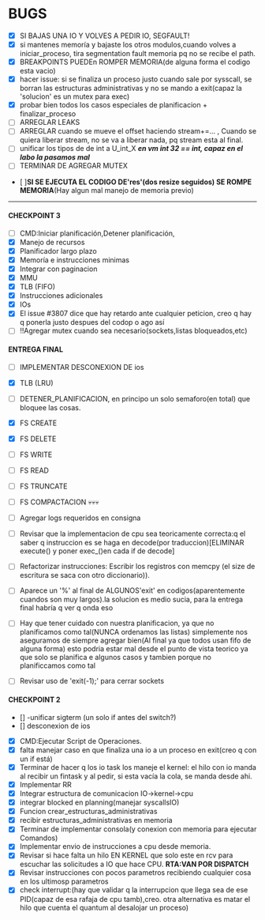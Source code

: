 # BUGS #
- [x] SI BAJAS UNA IO Y VOLVES A PEDIR IO, SEGFAULT!
- [x] si mantenes memoría y bajaste los otros modulos,cuando volves a iniciar_proceso, tira segmentation fault memoria pq no se recibe el path.
- [x] BREAKPOINTS PUEDEn ROMPER MEMORIA(de alguna forma el codigo esta vacio)
- [x] hacer issue: si se finaliza un proceso justo cuando sale por sysscall, se borran las estructuras administrativas y no se mando a exit(capaz la 'solucion' es un mutex para exec)
- [x] probar  bien todos los casos especiales de planificacion + finalizar_proceso
- [ ] ARREGLAR LEAKS
- [ ] ARREGLAR cuando se mueve el offset haciendo stream+=... , Cuando se quiera liberar stream, no se va a liberar nada, pq stream esta al final.
- [ ] unificar los tipos de  de int a U_int_X ***en vm int 32 == int, capaz en el labo la pasamos mal***
- [ ] TERMINAR DE AGREGAR MUTEX
- [ ]**SI SE EJECUTA EL CODIGO DE'res'(dos resize seguidos) SE ROMPE MEMORIA**(Hay algun mal manejo de memoria previo)
____
#### CHECKPOINT 3 #######
- [ ] CMD:Iniciar planificación,Detener planificación,
- [x] Manejo de recursos
- [x] Planificador largo plazo
- [x] Memoría e instrucciones minimas
- [x] Integrar con paginacion
- [x] MMU
- [x] TLB (FIFO)
- [x] Instrucciones adicionales
- [x] IOs
- [x] El issue #3807 dice que hay retardo ante cualquier peticion, creo q hay q ponerla justo despues del codop o ago así
- [ ] !!Agregar mutex cuando sea necesario(sockets,listas bloqueados,etc)

#### ENTREGA FINAL #######
- [ ] IMPLEMENTAR DESCONEXION DE ios
- [x] TLB (LRU)
- [ ] DETENER_PLANIFICACION, en principo un solo semaforo(en total) que bloquee las cosas.
- [X] FS CREATE
- [X] FS DELETE
- [ ] FS WRITE
- [ ] FS READ
- [ ] FS TRUNCATE
- [ ] FS COMPACTACION 💀💀💀


- [ ] Agregar logs requeridos en consigna
- [ ] Revisar que la implementacion de cpu sea teoricamente correcta:q el saber q instruccion es se haga en decode(por traduccion)[ELIMINAR execute() y poner exec_()en cada if de decode]
- [ ] Refactorizar instrucciones: Escribir los registros con memcpy (el size de escritura se saca con otro diccionario)).
- [ ] Aparece un '%' al final de ALGUNOS'exit' en codigos(aparentemente cuandos son muy largos).la solucion es medio sucia, para la entrega final habría q ver q onda eso
- [ ] Hay que tener cuidado con nuestra planificacion, ya que no planificamos como tal(NUNCA ordenamos las listas) simplemente nos aseguramos de siempre agregar bien(Al final ya que todos usan fifo de alguna forma) esto podria estar mal desde el punto de vista teorico ya que solo se planifica e algunos casos y tambien porque no planificcamos como tal
- [ ] Revisar uso de 'exit(-1);' para cerrar sockets

#### CHECKPOINT 2 ####
- [] -unificar sigterm (un solo if antes del switch?)
- [] desconexion de ios
- [x] CMD:Ejecutar Script de Operaciones.
- [x] falta manejar caso en que finaliza una io a un proceso en exit(creo q con un if está)
- [x] Terminar de hacer q los io task los maneje el kernel: el hilo con io manda al recibir un fintask y al pedir, si esta vacía la cola, se manda desde ahi.
- [x] Implementar RR
- [x] Integrar estructura de comunicacion IO->kernel->cpu
- [x] integrar blocked en planning(manejar syscallsIO)
- [X] Funcion crear_estructuras_administrativas
- [X] recibir estructuras_administrativas en memoria
- [X] Terminar de implementar consola(y conexion con memoria para ejecutar Comandos)
- [X] Implementar envio de instrucciones a cpu desde memoria.
- [X] Revisar si hace falta un hilo EN KERNEL que solo este en rcv para escuchar las solicitudes a IO que hace CPU. **RTA:VAN POR DISPATCH**
- [X] Revisar instrucciones con pocos parametros recibiendo cualquier cosa en los ultimosp parametros
- [x] check interrupt:(hay que validar q la interrupcion que llega sea de ese PID(capaz de esa rafaja de cpu tamb),creo. otra alternativa es matar el hilo que cuenta el quantum al desalojar un proceso)